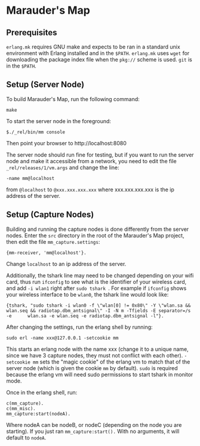 Marauder's Map
==============

Prerequisites
-------------
`erlang.mk` requires GNU make and expects to be ran in a standard unix environment with Erlang installed and in the `$PATH`.
`erlang.mk` uses `wget` for downloading the package index file when the `pkg://` scheme is used.
`git` is in the `$PATH`.

Setup (Server Node)
--------------------
To build Marauder's Map, run the following command:

	make

To start the server node in the foreground:

	$./_rel/bin/mm console

Then point your browser to http://localhost:8080

The server node should run fine for testing, but if you want to run the server node and make it accessible from a network, you need to edit the file `_rel/releases/1/vm.args` and change the line:

	-name mm@localhost

from `@localhost` to `@xxx.xxx.xxx.xxx` where xxx.xxx.xxx.xxx is the ip address of the server.

Setup (Capture Nodes)
---------------------
Building and running the capture nodes is done differently from the server nodes.
Enter the `src` directory in the root of the Marauder's Map project, then edit the file `mm_capture.settings`:

	{mm-receiver, 'mm@localhost'}.

Change `localhost` to an ip address of the server.

Additionally, the tshark line may need to be changed depending on your wifi card, thus run `ifconfig` to see what is the identifier of your wireless card, and add `-i wlan1` right after `sudo tshark `. For example if `ifconfig` shows your wireless interface to be `wlan0`, the tshark line would look like:

	{tshark, "sudo tshark -i wlan0 -f \"wlan[0] != 0x80\" -Y \"wlan.sa && wlan.seq && radiotap.dbm_antsignal\" -I -N m -Tfields -E separator=/s -e      wlan.sa -e wlan.seq -e radiotap.dbm_antsignal -l"}.

After changing the settings, run the erlang shell by running:

	sudo erl -name xxx@127.0.0.1 -setcookie mm

This starts an erlang node with the name xxx (change it to a unique name, since we have 3 capture nodes, they must not conflict with each other). `-setcookie mm` sets the "magic cookie" of the erlang vm to match that of the server node (which is given the cookie `mm` by default). `sudo` is required because the erlang vm will need sudo permissions to start tshark in monitor mode.

Once in the erlang shell, run:

	c(mm_capture).
	c(mm_misc).
	mm_capture:start(nodeA).	

Where nodeA can be nodeB, or nodeC (depending on the node you are starting). If you just ran `mm_capture:start().` With no arguments, it will default to `nodeA`.